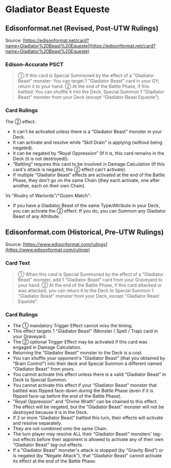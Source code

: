 # Gladiator Beast Equeste

## Edisonformat.net (Revised, Post-UTW Rulings)

Source: [https://edisonformat.net/card?name=Gladiator%20Beast%20Equeste](https://edisonformat.net/card?name=Gladiator%20Beast%20Equeste)

### Edison-Accurate PSCT

> ① If this card is Special Summoned by the effect of a "Gladiator Beast" monster:
> You can target 1 "Gladiator Beast" card in your GY; return it to your hand.
> ② At the end of the Battle Phase, if this battled:
> You can shuffle it into the Deck; Special Summon 1 "Gladiator Beast" monster from your Deck (except “Gladiator Beast Equeste”).

### Card Rulings

The ② effect:
*   It can't be activated unless there is a “Gladiator Beast” monster in your Deck.
*   It can activate and resolve while “Skill Drain” is applying (without being negated).
*   It can be negated by “Royal Oppression” (If it is, this card remains in the Deck (it is not destroyed)).
*   “Battling” requires this card to be involved in Damage Calculation
(If this card's attack is negated, the ② effect can't activate).
*   If multiple “Gladiator Beast” effects are activated at the end of the Battle Phase,
they don’t go on the same Chain (they each activate, one after another, each on their own Chain).

Vs "Rivalry of Warlords"/"Gozen Match":
*   If you have a Gladiator Beast of the same Type/Attribute in your Deck, you can activate the ② effect.
If you do, you can Summon any Gladiator Beast of any Attribute.


## Edisonformat.com (Historical, Pre-UTW Rulings)

Source: [https://www.edisonformat.com/rulings](https://www.edisonformat.com/rulings)

### Card Text

> ① When this card is Special Summoned by the effect of a "Gladiator Beast" monster, add 1 "Gladiator Beast" card from your Graveyard to your hand. ② At the end of the Battle Phase, if this card attacked or was attacked, you can return it to the Deck to Special Summon 1 "Gladiator Beast" monster from your Deck, except "Gladiator Beast Equeste".

### Card Rulings

*   The ① mandatory Trigger Effect cannot miss the timing.
*   This effect targets 1 "Gladiator Beast" (Monster / Spell / Trap) card in your Graveyard.
*   The ② optional Trigger Effect may be activated if this card was engaged in Damage Calculation.
*   Returning the “Gladiator Beast” monster to the Deck is a cost.
*   You can shuffle your opponent's "Gladiator Beast" (that you obtained by "Brain Control") into their deck and Special Summon a different named "Gladiator Beast" from yours.
*   You cannot activate this effect unless there is a valid “Gladiator Beast” in Deck to Special Summon.
*   You cannot activate this effect if your “Gladiator Beast” monster that battled was flipped face-down during the Battle Phase (even if it is flipped face-up before the end of the Battle Phase).
*   "Royal Oppression" and “Divine Wrath” can be chained to this effect. The effect will be negated, but the “Gladiator Beast” monster will not be destroyed because it is in the Deck.
*   If 2 or more “Gladiator Beast” battled this turn, their effects will activate and resolve separately.
*   They are not combined onto the same Chain.
*   The turn player may resolve ALL their "Gladiator Beast" monsters' tag-out effects before their opponent is allowed to activate any of their own "Gladiator Beast" tag-out effects.
*   If a "Gladiator Beast" monster's attack is stopped (by "Gravity Bind") or is negated (by "Negate Attack"), that "Gladiator Beast" cannot activate its effect at the end of the Battle Phase.


